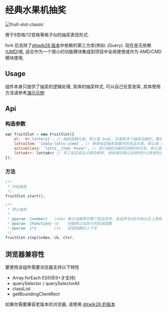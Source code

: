 # 经典水果机抽奖
![fruit-slot-classic](http://ufologist.github.io/fruit-slot/fruit-slot-classic.png)

用于9宫格/12宫格等格子似的抽奖表现形式.

fork 后去除了[@twlk28 版本](https://github.com/duowan/lottery)中依赖的第三方库(例如: jQuery). 现在是无依赖([UMD](https://github.com/umdjs/umd))版, 适合作为一个很小的功能模块集成到项目中全局使用或作为 AMD/CMD 模块使用.

## Usage
组件本身只提供了抽奖的逻辑处理, 具体的抽奖样式, 可以自己任意发挥, 具体使用方法请参考[演示示例](http://ufologist.github.io/fruit-slot)

## Api

### 构造参数
```javascript
var fruitSlot = new FruitSlot({
    el: '#J_lottery1', // 抽奖容器元素，默认值 body，页面有多个抽奖动画时，需指定
    lottoItem: '[data-lotto-item]', // 用来指定抽奖容器内的奖品元素，默认值 [data-lotto-item]
    activeClass: 'lotto__item--hover', // 执行抽奖动画时切换的样式名，默认值 lotto__item--hover
    lottoArr: lottoArr // 手工指定奖品元素的顺序, 例如想将默认的顺时针元素排列改为逆时针排列, 只要你控制了元素的顺序就控制了抽奖动画执行的顺序
});
```

### 方法
```javascript
/**
 * 开始抽奖
 */
fruitSlot.start();

/**
 * 停止抽奖
 * 
 * @param  {number}   index 表示动画停在哪个奖品序号，奖品序号从0开始以左上角顺时针排列
 * @param  {Function} cb    动画停止后执行的回调函数
 * @param  {*}        ctx   回调函数的上下文
 */
fruitSlot.stop(index, cb, ctx);
```

## 浏览器兼容性
要使用该组件需要浏览器支持以下特性
* Array.forEach ES5(IE9+才支持)
* querySelector / querySelectorAll
* classList
* getBoundingClientRect

如果你需要兼容老版本的浏览器, 请使用 [@twlk28 的版本](https://github.com/duowan/lottery)